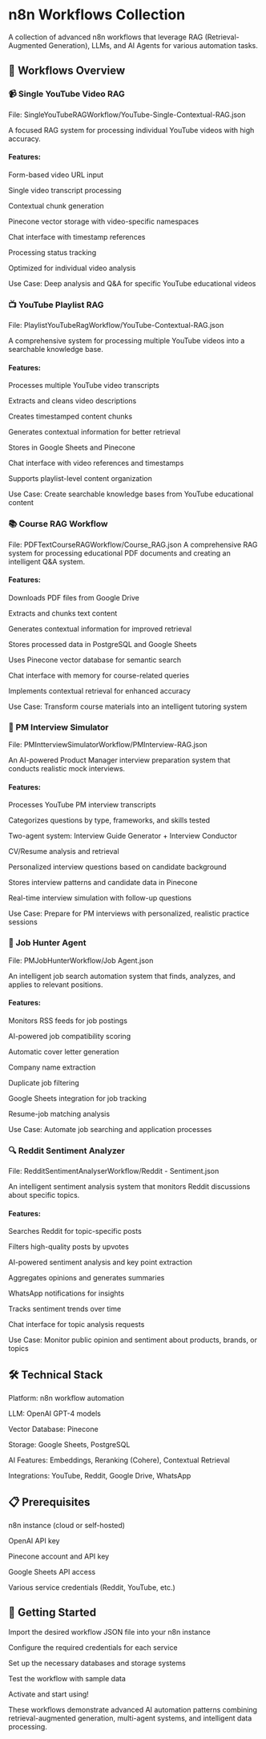# n8n Workflows Collection

A collection of advanced n8n workflows that leverage RAG (Retrieval-Augmented Generation), LLMs, and AI Agents for various automation tasks.

## 🚀 Workflows Overview

### 📹 Single YouTube Video RAG
File: SingleYouTubeRAGWorkflow/YouTube-Single-Contextual-RAG.json

A focused RAG system for processing individual YouTube videos with high accuracy.

#### Features:

Form-based video URL input

Single video transcript processing

Contextual chunk generation

Pinecone vector storage with video-specific namespaces

Chat interface with timestamp references

Processing status tracking

Optimized for individual video analysis

Use Case: Deep analysis and Q&A for specific YouTube educational videos


### 📺 YouTube Playlist RAG

File: PlaylistYouTubeRagWorkflow/YouTube-Contextual-RAG.json

A comprehensive system for processing multiple YouTube videos into a searchable knowledge base.

#### Features:

Processes multiple YouTube video transcripts

Extracts and cleans video descriptions

Creates timestamped content chunks

Generates contextual information for better retrieval

Stores in Google Sheets and Pinecone

Chat interface with video references and timestamps

Supports playlist-level content organization


Use Case: Create searchable knowledge bases from YouTube educational content


### 📚 Course RAG Workflow

File: PDFTextCourseRAGWorkflow/Course_RAG.json
A comprehensive RAG system for processing educational PDF documents and creating an intelligent Q&A system.

#### Features:

Downloads PDF files from Google Drive

Extracts and chunks text content

Generates contextual information for improved retrieval

Stores processed data in PostgreSQL and Google Sheets

Uses Pinecone vector database for semantic search

Chat interface with memory for course-related queries

Implements contextual retrieval for enhanced accuracy


Use Case: Transform course materials into an intelligent tutoring system

### 🎯 PM Interview Simulator

File: PMIntterviewSimulatorWorkflow/PMInterview-RAG.json

An AI-powered Product Manager interview preparation system that conducts realistic mock interviews.

#### Features:

Processes YouTube PM interview transcripts

Categorizes questions by type, frameworks, and skills tested

Two-agent system: Interview Guide Generator + Interview Conductor

CV/Resume analysis and retrieval

Personalized interview questions based on candidate background

Stores interview patterns and candidate data in Pinecone

Real-time interview simulation with follow-up questions

Use Case: Prepare for PM interviews with personalized, realistic practice sessions

### 💼 Job Hunter Agent

File: PMJobHunterWorkflow/Job Agent.json

An intelligent job search automation system that finds, analyzes, and applies to relevant positions.

#### Features:

Monitors RSS feeds for job postings

AI-powered job compatibility scoring

Automatic cover letter generation

Company name extraction

Duplicate job filtering

Google Sheets integration for job tracking

Resume-job matching analysis


Use Case: Automate job searching and application processes

### 🔍 Reddit Sentiment Analyzer
File: RedditSentimentAnalyserWorkflow/Reddit - Sentiment.json

An intelligent sentiment analysis system that monitors Reddit discussions about specific topics.

#### Features:

Searches Reddit for topic-specific posts

Filters high-quality posts by upvotes

AI-powered sentiment analysis and key point extraction

Aggregates opinions and generates summaries

WhatsApp notifications for insights

Tracks sentiment trends over time

Chat interface for topic analysis requests


Use Case: Monitor public opinion and sentiment about products, brands, or topics

## 🛠️ Technical Stack

Platform: n8n workflow automation

LLM: OpenAI GPT-4 models

Vector Database: Pinecone

Storage: Google Sheets, PostgreSQL

AI Features: Embeddings, Reranking (Cohere), Contextual Retrieval

Integrations: YouTube, Reddit, Google Drive, WhatsApp


## 📋 Prerequisites

n8n instance (cloud or self-hosted)

OpenAI API key

Pinecone account and API key

Google Sheets API access

Various service credentials (Reddit, YouTube, etc.)


## 🚀 Getting Started

Import the desired workflow JSON file into your n8n instance

Configure the required credentials for each service

Set up the necessary databases and storage systems

Test the workflow with sample data

Activate and start using!



These workflows demonstrate advanced AI automation patterns combining retrieval-augmented generation, multi-agent systems, and intelligent data processing.
